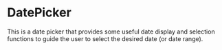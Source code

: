 # DatePicker
 This is a date picker that provides some useful date display and selection functions to guide the user to select the desired date (or date range).

